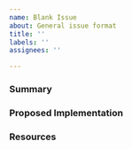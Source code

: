 ```yaml
---
name: Blank Issue
about: General issue format
title: ''
labels: ''
assignees: ''

---
```


### Summary

<!---Clearly describe the issue in 1-2 sentences.--->

### Proposed Implementation

<!---Outline suggested actions or changes in order for the issue to be considered resolved.--->

### Resources
<!--- List any relevant website articles or documentation that help with the issue.--->
